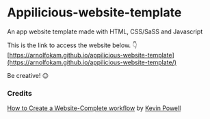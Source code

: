 # Appilicious-website-template
An app website template made with HTML, CSS/SaSS and Javascript 

This is the link to access the website below. :point_down:<br/>
[https://arnolfokam.github.io/appilicious-website-template](https://arnolfokam.github.io/appilicious-website-template/) 

Be creative! :wink:

### Credits
[How to Create a Website-Complete workflow](https://www.youtube.com/watch?v=aEUkm1as3KE&list=PL4-IK0AVhVjMNfaGdUgGfftCHfSPCuAT6) by [Kevin Powell](https://www.youtube.com/channel/UCJZv4d5rbIKd4QHMPkcABCw)

